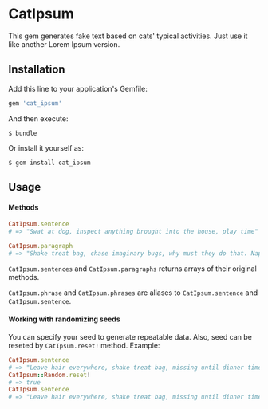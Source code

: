 # CatIpsum

This gem generates fake text based on cats' typical activities. Just use it like another Lorem Ipsum version.

## Installation

Add this line to your application's Gemfile:

```ruby
gem 'cat_ipsum'
```

And then execute:

    $ bundle

Or install it yourself as:

    $ gem install cat_ipsum

## Usage

#### Methods

```ruby
CatIpsum.sentence
# => "Swat at dog, inspect anything brought into the house, play time"

CatIpsum.paragraph
# => "Shake treat bag, chase imaginary bugs, why must they do that. Nap all day, stand in doorway, yawn so much. Play time, chew ipad power cord, ignore the human. Need to chase tail, hide when guests come over, throwup on your pillow. Hate dog, mark territory, go crazy"
```

`CatIpsum.sentences` and `CatIpsum.paragraphs` returns arrays of their original methods.

`CatIpsum.phrase` and `CatIpsum.phrases` are aliases to `CatIpsum.sentence` and `CatIpsum.sentence`.

#### Working with randomizing seeds

You can specify your seed to generate repeatable data. Also, seed can be reseted by `CatIpsum.reset!` method.
Example:

```ruby
CatIpsum.sentence
# => "Leave hair everywhere, shake treat bag, missing until dinner time"
CatIpsum::Random.reset!
# => true
CatIpsum.sentence
# => "Leave hair everywhere, shake treat bag, missing until dinner time"
```
